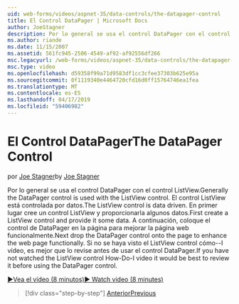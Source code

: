 ```yaml
---
uid: web-forms/videos/aspnet-35/data-controls/the-datapager-control
title: El Control DataPager | Microsoft Docs
author: JoeStagner
description: Por lo general se usa el control DataPager con el control ListView. El control ListView está controlada por datos. En primer lugar crear un control ListView y proporcionarla algunos d...
ms.author: riande
ms.date: 11/15/2007
ms.assetid: 561fc945-2506-4549-af92-af92556df266
msc.legacyurl: /web-forms/videos/aspnet-35/data-controls/the-datapager-control
msc.type: video
ms.openlocfilehash: d59358f99a71d9583df1cc3cfee37303b625e95a
ms.sourcegitcommit: 0f1119340e4464720cfd16d0ff15764746ea1fea
ms.translationtype: MT
ms.contentlocale: es-ES
ms.lasthandoff: 04/17/2019
ms.locfileid: "59406982"
---
```

# <a name="the-datapager-control"></a><span data-ttu-id="59471-105">El Control DataPager</span><span class="sxs-lookup"><span data-stu-id="59471-105">The DataPager Control</span></span>

<span data-ttu-id="59471-106">por [Joe Stagner](https://github.com/JoeStagner)</span><span class="sxs-lookup"><span data-stu-id="59471-106">by [Joe Stagner](https://github.com/JoeStagner)</span></span>

<span data-ttu-id="59471-107">Por lo general se usa el control DataPager con el control ListView.</span><span class="sxs-lookup"><span data-stu-id="59471-107">Generally the DataPager control is used with the ListView control.</span></span> <span data-ttu-id="59471-108">El control ListView está controlada por datos.</span><span class="sxs-lookup"><span data-stu-id="59471-108">The ListView control is data driven.</span></span> <span data-ttu-id="59471-109">En primer lugar cree un control ListView y proporcionarla algunos datos.</span><span class="sxs-lookup"><span data-stu-id="59471-109">First create a ListView control and provide it some data.</span></span> <span data-ttu-id="59471-110">A continuación, coloque el control de DataPager en la página para mejorar la página web funcionalmente.</span><span class="sxs-lookup"><span data-stu-id="59471-110">Next drop the DataPager control onto the page to enhance the web page functionally.</span></span> <span data-ttu-id="59471-111">Si no se haya visto el ListView control cómo--I vídeo, es mejor que lo revise antes de usar el control DataPager.</span><span class="sxs-lookup"><span data-stu-id="59471-111">If you have not watched the ListView control How-Do-I video it would be best to review it before using the DataPager control.</span></span>

[<span data-ttu-id="59471-112">&#9654;Vea el vídeo (8 minutos)</span><span class="sxs-lookup"><span data-stu-id="59471-112">&#9654; Watch video (8 minutes)</span></span>](https://channel9.msdn.com/Blogs/ASP-NET-Site-Videos/the-datapager-control)

> [!div class="step-by-step"]
> [<span data-ttu-id="59471-113">Anterior</span><span class="sxs-lookup"><span data-stu-id="59471-113">Previous</span></span>](the-listview-control.md)
